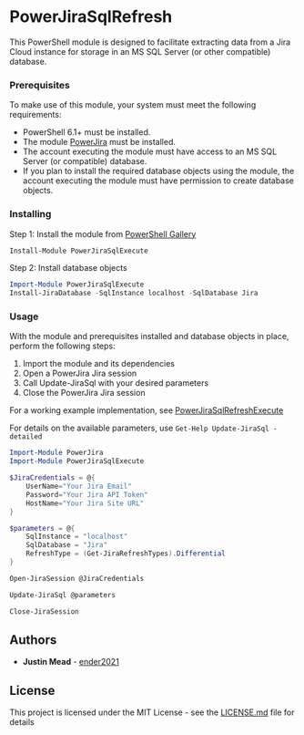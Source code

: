 # PowerJiraSqlRefresh

This PowerShell module is designed to facilitate extracting data from a Jira Cloud instance for storage in an MS SQL Server (or other compatible) database.

### Prerequisites

To make use of this module, your system must meet the following requirements:

* PowerShell 6.1+ must be installed.
* The module [PowerJira](https://github.com/ender2021/PowerJira) must be installed.
* The account executing the module must have access to an MS SQL Server (or compatible) database.
* If you plan to install the required database objects using the module, the account executing the module must have permission to create database objects.

### Installing

Step 1: Install the module from [PowerShell Gallery](https://www.powershellgallery.com)

```powershell
Install-Module PowerJiraSqlExecute
```

Step 2: Install database objects

```powershell
Import-Module PowerJiraSqlExecute
Install-JiraDatabase -SqlInstance localhost -SqlDatabase Jira
```

### Usage

With the module and prerequisites installed and database objects in place, perform the following steps:

1. Import the module and its dependencies
2. Open a PowerJira Jira session
3. Call Update-JiraSql with your desired parameters
4. Close the PowerJira Jira session

For a working example implementation, see [PowerJiraSqlRefreshExecute](https://github.com/ender2021/PowerJiraSqlRefreshExecute)

For details on the available parameters, use `Get-Help Update-JiraSql -detailed`

```powershell
Import-Module PowerJira
Import-Module PowerJiraSqlExecute

$JiraCredentials = @{
    UserName="Your Jira Email"
    Password="Your Jira API Token"
    HostName="Your Jira Site URL"
}

$parameters = @{
    SqlInstance = "localhost"
    SqlDatabase = "Jira"
    RefreshType = (Get-JiraRefreshTypes).Differential
}

Open-JiraSession @JiraCredentials

Update-JiraSql @parameters

Close-JiraSession
```

## Authors

* **Justin Mead** - [ender2021](https://github.com/ender2021)

## License

This project is licensed under the MIT License - see the [LICENSE.md](LICENSE.md) file for details